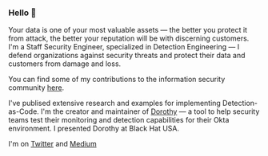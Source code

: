 ### Hello 👋

Your data is one of your most valuable assets — the better you protect it from attack, the better your reputation will be with discerning customers. I'm a Staff Security Engineer, specialized in Detection Engineering — I defend organizations against security threats and protect their data and customers from damage and loss.

You can find some of my contributions to the information security community [here](https://github.com/threat-punter/community-contributions).

I've publised extensive research and examples for implementing Detection-as-Code. I'm the creator and maintainer of [Dorothy](https://github.com/threat-punter/dorothy) — a tool to help security teams test their monitoring and detection capabilities for their Okta environment. I presented Dorothy at Black Hat USA.

I'm on [Twitter](https://twitter.com/threatpunter) and [Medium](https://medium.com/threatpunter)
